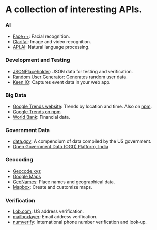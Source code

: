 # A collection of interesting APIs.
### AI
* [Face++](https://www.faceplusplus.com/): Facial recognition.
* [Clarifai](https://www.clarifai.com/): Image and video recognition.
* [API.AI](https://api.ai): Natural language processing.
### Development and Testing
* [JSONPlaceholder](https://jsonplaceholder.typicode.com/): JSON data for testing and verification.
* [Random User Generator](https://randomuser.me/): Generates random user data.
* [Keen IO](https://keen.io/): Captures event data in your web app.
### Big Data
* [Google Trends website](https://trends.google.com/trends/): Trends by location and time. Also on [npm](https://www.npmjs.com/package/google-trends-api).
* [Google Trends on npm](https://www.npmjs.com/package/google-trends-api)
* [World Bank](https://datahelpdesk.worldbank.org/knowledgebase/topics/125589-developer-information): Financial data.
### Government Data
* [data.gov](https://www.data.gov/developers/): A compendium of data compiled by the US government.
* [Open Government Data (OGD) Platform, India](https://data.gov.in/)
### Geocoding
* [Geocode.xyz](https://geocode.xyz/)
* [Google Maps](https://developers.google.com/maps/)
* [GeoNames](http://www.geonames.org/): Place names and geographical data.
* [Mapbox](https://www.mapbox.com/): Create and customize maps.
### Verification
* [Lob.com](https://lob.com/): US address verification.
* [mailboxlayer](https://mailboxlayer.com/): Email address verification.
* [numverify](https://numverify.com/): International phone number verification and look-up.
